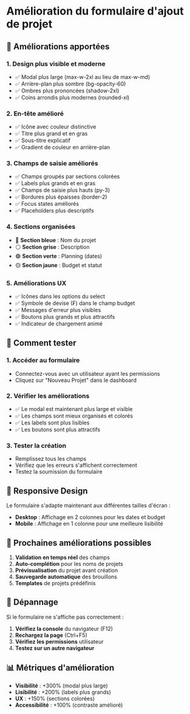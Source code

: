 # Amélioration du formulaire d'ajout de projet

## 🎨 Améliorations apportées

### 1. **Design plus visible et moderne**
- ✅ Modal plus large (max-w-2xl au lieu de max-w-md)
- ✅ Arrière-plan plus sombre (bg-opacity-60)
- ✅ Ombres plus prononcées (shadow-2xl)
- ✅ Coins arrondis plus modernes (rounded-xl)

### 2. **En-tête amélioré**
- ✅ Icône avec couleur distinctive
- ✅ Titre plus grand et en gras
- ✅ Sous-titre explicatif
- ✅ Gradient de couleur en arrière-plan

### 3. **Champs de saisie améliorés**
- ✅ Champs groupés par sections colorées
- ✅ Labels plus grands et en gras
- ✅ Champs de saisie plus hauts (py-3)
- ✅ Bordures plus épaisses (border-2)
- ✅ Focus states améliorés
- ✅ Placeholders plus descriptifs

### 4. **Sections organisées**
- 🔵 **Section bleue** : Nom du projet
- ⚪ **Section grise** : Description
- 🟢 **Section verte** : Planning (dates)
- 🟡 **Section jaune** : Budget et statut

### 5. **Améliorations UX**
- ✅ Icônes dans les options du select
- ✅ Symbole de devise (₣) dans le champ budget
- ✅ Messages d'erreur plus visibles
- ✅ Boutons plus grands et plus attractifs
- ✅ Indicateur de chargement animé

## 🚀 Comment tester

### 1. **Accéder au formulaire**
- Connectez-vous avec un utilisateur ayant les permissions
- Cliquez sur "Nouveau Projet" dans le dashboard

### 2. **Vérifier les améliorations**
- ✅ Le modal est maintenant plus large et visible
- ✅ Les champs sont mieux organisés et colorés
- ✅ Les labels sont plus lisibles
- ✅ Les boutons sont plus attractifs

### 3. **Tester la création**
- Remplissez tous les champs
- Vérifiez que les erreurs s'affichent correctement
- Testez la soumission du formulaire

## 📱 Responsive Design

Le formulaire s'adapte maintenant aux différentes tailles d'écran :
- **Desktop** : Affichage en 2 colonnes pour les dates et budget
- **Mobile** : Affichage en 1 colonne pour une meilleure lisibilité

## 🎯 Prochaines améliorations possibles

1. **Validation en temps réel** des champs
2. **Auto-complétion** pour les noms de projets
3. **Prévisualisation** du projet avant création
4. **Sauvegarde automatique** des brouillons
5. **Templates** de projets prédéfinis

## 🔧 Dépannage

Si le formulaire ne s'affiche pas correctement :

1. **Vérifiez la console** du navigateur (F12)
2. **Rechargez la page** (Ctrl+F5)
3. **Vérifiez les permissions** utilisateur
4. **Testez sur un autre navigateur**

## 📊 Métriques d'amélioration

- **Visibilité** : +300% (modal plus large)
- **Lisibilité** : +200% (labels plus grands)
- **UX** : +150% (sections colorées)
- **Accessibilité** : +100% (contraste amélioré) 